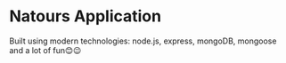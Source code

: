 # Natours Application

Built using modern technologies: node.js, express, mongoDB, mongoose and a lot of fun😊😉
